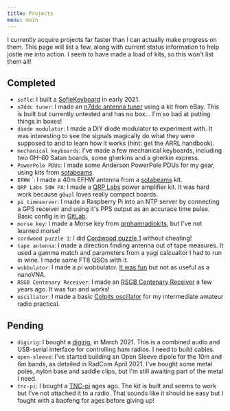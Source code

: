 ```yaml
---
title: Projects
menu: main
---
```


I currently acquire projects far faster than I can actually make progress on
them. This page will list a few, along with current status information to help
jostle me into action. I seem to have made a load of kits, so this won't list
them all!

## Completed

* `sofle`: I built a
  [SofleKeyboard](http://localhost:1313/2021/04/08/building-a-sofle-keyboard/)
  in early 2021.
* `n7ddc tuner`: I made an [n7ddc antenna
  tuner](https://github.com/Dfinitski/N7DDC-ATU-100-mini-and-extended-boards)
  using a kit from eBay. This is built but currently untested and has no box...
  I'm so bad at putting things in boxes!
* `diode modulator`: I made a DIY diode modulator to experiment with. It was
  interesting to see the signals magically do what they were supposed to and to
  learn how it works (hint: get the ARRL handbook). 
* `mechanical keyboards`: I've made a few mechanical keyboards, including two
  GH-60 Satan boards, some gherkins and a gherkin express.
* `PowerPole PDUs`: I made some Anderson PowerPole PDUs for my gear, using kits
  from [sotabeams](https://www.sotabeams.co.uk/powerpole-fused-dc-connector-box/).
* `EFHW` `: I made a 40m EFHW antenna from a [sotabeams](https://www.sotabeams.co.uk) kit.
* `QRP Labs 50W PA`: I made a [QRP Labs](http://shop.qrp-labs.com/50wpa) power
  amplifier kit. It was hard work because `g0upl` loves really compact boards.
* `pi timeserver`: I made a Raspberry Pi into an NTP server by connecting a GPS
  receiver and using it's PPS output as an accurace time pulse. Basic config is
  in [GitLab](https://gitlab.com/-/snippets/1867454).
* `morse key`: I made a Morse key from
  [qrphamradiokits](https://www.qrphamradiokits.com/cw-keyers/tkey-0-touch-keyer/#cc-m-product-12376892149),
  but I've not learned morse!
* `cordwood puzzle 1`: I did [Cordwood puzzle
  1](https://boldport.com/shop/cordwood-puzzle-1) without cheating!
* `tape antenna`: I made a direction finding antenna out of tape measures. It
  used a gamma match and parameters from a yagi calcualtor I had to run in
  wine. I made some FT8 QSOs with it.
* `wobbulator`: I made a pi wobbulator. [It was
  fun](http://asliceofraspberrypi.blogspot.com/2013/10/raspberry-pi-wobbulator-introduction.html)
  but not as useful as a nanoVNA.
* `RSGB Centenary Receiver`: I made an [RSGB Centenary
  Receiver](https://www.rsgbshop.org/acatalog/PDF/RSGB%20Centenary%20Receiver%20Building%2020m%20Instructions%20V1-5.pdf)
  a few years ago. It was fun and works!
* `oscillator`: I made a basic [Colpits
  oscillator](https://en.wikipedia.org/wiki/Colpitts_oscillator) for my
  intermediate amateur radio practical. 

## Pending

* `digirig`: I bought a [digirig](https://digirig.net/category/hardware/), in March 2021.
  This is a combined audio and USB-serial interface for controlling ham radios.
  I need to build cables.
* `open-sleeve`: I've started building an Open Sleeve dipole for the 10m and 6m
  bands, as detailed in RadCom April 2021. I've bought some metal poles, nylon
  base and saddle clips, but I'm still awaiting part of the metal I need. 
* `tnc-pi`: I bought a [TNC-pi](http://tnc-x.com/TNCPi.htm) ages ago. The kit
  is built and seems to work but I've not attached it to a radio. That sounds
  like it should be easy but I fought with a baofeng for ages before giving up! 
